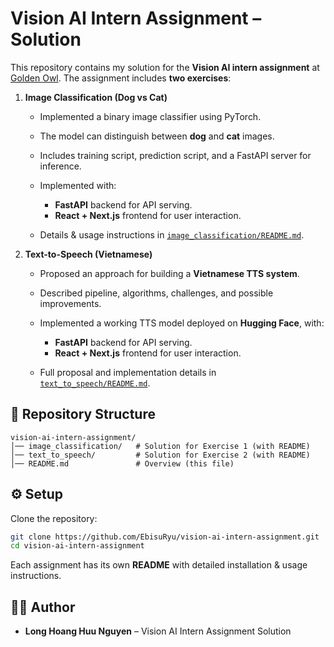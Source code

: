 
# Vision AI Intern Assignment – Solution

This repository contains my solution for the **Vision AI intern assignment** at [Golden Owl](https://goldenowl.asia).
The assignment includes **two exercises**:

1. **Image Classification (Dog vs Cat)**

   * Implemented a binary image classifier using PyTorch.
   * The model can distinguish between **dog** and **cat** images.
   * Includes training script, prediction script, and a FastAPI server for inference.
   * Implemented with:

     * **FastAPI** backend for API serving.
     * **React + Next.js** frontend for user interaction.
   * Details & usage instructions in [`image_classification/README.md`](./image_classification/README.md).

2. **Text-to-Speech (Vietnamese)**

   * Proposed an approach for building a **Vietnamese TTS system**.
   * Described pipeline, algorithms, challenges, and possible improvements.
   * Implemented a working TTS model deployed on **Hugging Face**, with:

     * **FastAPI** backend for API serving.
     * **React + Next.js** frontend for user interaction.
   * Full proposal and implementation details in [`text_to_speech/README.md`](./text_to_speech/README.md).


## 📂 Repository Structure

```
vision-ai-intern-assignment/
│── image_classification/   # Solution for Exercise 1 (with README)
│── text_to_speech/         # Solution for Exercise 2 (with README)
│── README.md               # Overview (this file)
```


## ⚙️ Setup

Clone the repository:

```bash
git clone https://github.com/EbisuRyu/vision-ai-intern-assignment.git
cd vision-ai-intern-assignment
```

Each assignment has its own **README** with detailed installation & usage instructions.


## 👨‍💻 Author

* **Long Hoang Huu Nguyen** – Vision AI Intern Assignment Solution